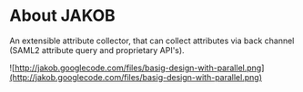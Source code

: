 # About JAKOB #

An extensible attribute collector, that can collect attributes via back channel (SAML2 attribute query and proprietary API's).

![http://jakob.googlecode.com/files/basig-design-with-parallel.png](http://jakob.googlecode.com/files/basig-design-with-parallel.png)